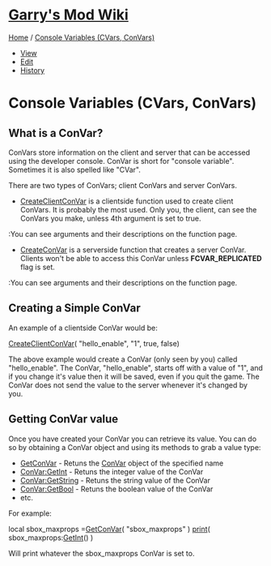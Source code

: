 # [Garry's Mod Wiki](https://wiki.facepunch.com/gmod/)

[Home](https://wiki.facepunch.com/gmod/) / [Console Variables (CVars, ConVars)](https://wiki.facepunch.com/gmod/ConVars)

- [View](https://wiki.facepunch.com/gmod/ConVars "")
- [Edit](https://wiki.facepunch.com/gmod/ConVars~edit "")
- [History](https://wiki.facepunch.com/gmod/ConVars~history "")

# Console Variables (CVars, ConVars)

## What is a ConVar?

ConVars store information on the client and server that can be accessed using the developer console.
ConVar is short for "console variable". Sometimes it is also spelled like "CVar".

There are two types of ConVars; client ConVars and server ConVars.

- [CreateClientConVar](https://wiki.facepunch.com/gmod/Global.CreateClientConVar) is a clientside function used to create client ConVars. It is probably the most used. Only you, the client, can see the ConVars you make, unless 4th argument is set to true.

:You can see arguments and their descriptions on the function page.

- [CreateConVar](https://wiki.facepunch.com/gmod/Global.CreateConVar) is a serverside function that creates a server ConVar. Clients won't be able to access this ConVar unless **FCVAR\_REPLICATED** flag is set.

:You can see arguments and their descriptions on the function page.

## Creating a Simple ConVar

An example of a clientside ConVar would be:

[CreateClientConVar](https://wiki.facepunch.com/gmod/Global.CreateClientConVar)( "hello\_enable", "1", true, false)

The above example would create a ConVar (only seen by you) called "hello\_enable".
The ConVar, "hello\_enable", starts off with a value of "1", and if you change it's value then it will be saved, even if you quit the game.
The ConVar does not send the value to the server whenever it's changed by you.

## Getting ConVar value

Once you have created your ConVar you can retrieve its value. You can do so by obtaining a ConVar object and using its methods to grab a value type:

- [GetConVar](https://wiki.facepunch.com/gmod/Global.GetConVar) \- Retuns the [ConVar](https://wiki.facepunch.com/gmod/ConVar) object of the specified name
- [ConVar:GetInt](https://wiki.facepunch.com/gmod/ConVar:GetInt) \- Retuns the integer value of the ConVar
- [ConVar:GetString](https://wiki.facepunch.com/gmod/ConVar:GetString) \- Retuns the string value of the ConVar
- [ConVar:GetBool](https://wiki.facepunch.com/gmod/ConVar:GetBool) \- Retuns the boolean value of the ConVar
- etc.

For example:

local sbox\_maxprops =[GetConVar](https://wiki.facepunch.com/gmod/Global.GetConVar)( "sbox\_maxprops" )
[print](https://wiki.facepunch.com/gmod/Global.print)( sbox\_maxprops:[GetInt](https://wiki.facepunch.com/gmod/IMaterial:GetInt)() )

Will print whatever the sbox\_maxprops ConVar is set to.